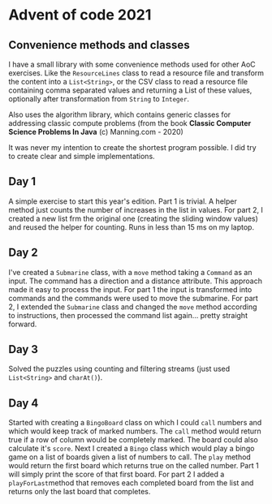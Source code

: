 # Advent of code 2021

## Convenience methods and classes
I have a small library with some convenience methods used for other AoC exercises. Like the ```ResourceLines``` class 
to read a resource file and transform the content into a ```List<String>```, or the CSV class to read a resource 
file containing comma separated values and returning a List of these values, optionally after transformation from 
```String``` to ```Integer```.

Also uses the algorithm library, which contains generic classes for addressing classic compute problems (from the book 
**Classic Computer Science Problems In Java** (c) Manning.com - 2020) 

It was never my intention to create the shortest program possible. I did try to create clear and simple implementations.

## Day 1
A simple exercise to start this year's edition. Part 1 is trivial. A helper method just counts the number of increases 
in the list in values. For part 2, I created a new list frm the original one (creating the sliding window values) and
reused the helper for counting. Runs in less than 15 ms on my laptop. 

## Day 2
I've created a ```Submarine``` class, with a ```move``` method taking a ```Command``` as an input. The command has
a direction and a distance attribute. This approach made it easy to process the input. For part 1 the input is 
transformed into commands and the commands were used to move the submarine.
For part 2, I extended the ```Submarine``` class and changed the ```move``` method according to instructions, then 
processed the command list again... pretty straight forward.

## Day 3
Solved the puzzles using counting and filtering streams (just used ```List<String>``` and ```charAt()```).

## Day 4
Started with creating a ```BingoBoard``` class on which I could ```call``` numbers and which would keep track of marked 
numbers. The ```call``` method would return true if a row of column would be completely marked. The board could also
calculate it's ```score```.
Next I created a ```Bingo``` class which would play a bingo game on a list of boards given a list of numbers to call. 
The ```play``` method would return the first board which returns true on the called number. Part 1 will simply print 
the score of that first board. For part 2 I added a ```playForLast```method that removes each completed board from the 
list and returns only the last board that completes.

